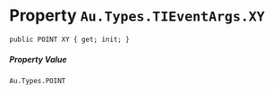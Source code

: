 # Property `Au.Types.TIEventArgs.XY`

```
public POINT XY { get; init; }
```

##### Property Value

`Au.Types.POINT`